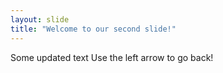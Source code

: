 ```yaml
---
layout: slide
title: "Welcome to our second slide!"
---
```

Some updated text
Use the left arrow to go back!

